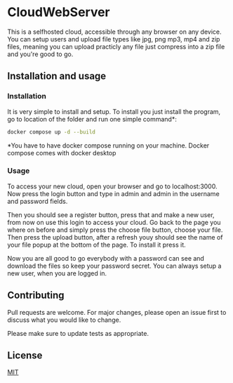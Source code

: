 # CloudWebServer
This is a selfhosted cloud, accessible through any browser on any device.
You can setup users and upload file types like jpg, png mp3, mp4 and zip files,
meaning you can upload practicly any file just compress into a zip file and you're good to go.

## Installation and usage

### Installation
It is very simple to install and setup. To install you just install the program, 
go to location of the folder and run one simple command*:
```bash
docker compose up -d --build
```
*You have to have docker compose running on your machine. Docker compose comes with docker desktop
### Usage
To access your new cloud, open your browser and go to localhost:3000.
Now press the login button and type in admin and admin in the username and password fields.

Then you should see a register button, press that and make a new user, from now on use this login to access your cloud.
Go back to the page you where on before and simply press the choose file button, choose your file. Then press the upload button,
after a refresh youy should see the name of your file popup at the bottom of the page. To install it press it.

Now you are all good to go everybody with a password can see and download the files so keep your password secret.
You can always setup a new user, when you are logged in.

## Contributing

Pull requests are welcome. For major changes, please open an issue first
to discuss what you would like to change.

Please make sure to update tests as appropriate.

## License

[MIT](https://choosealicense.com/licenses/mit/)
